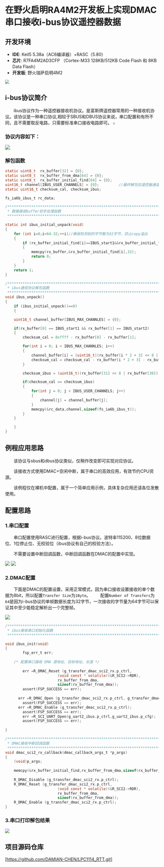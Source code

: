 # 在野火启明RA4M2开发板上实现DMAC串口接收i-bus协议遥控器数据

## 开发环境
- **IDE**: Keil5 5.38a（AC6编译器）+RASC（5.80）
- **芯片**: R7FA4M2AD3CFP （Cortex-M33  128KB/512KB Code Flash 和 8KB Data Flash）
- **开发板**: 野火瑞萨启明4M2 

<img src="figures/board.png"  style="zoom:80%;" />

## i-bus协议简介

&emsp;&emsp;ibus协议作为一种遥控器接收机协议。是富斯牌遥控器常用的一种接收机协议。该协议是一种串口协议,相较于SBUS和DBUS协议来说，串口配置和有所不同，且不需要取反电路，只需要标准串口接收电路即可。
<img src="figures/FS-IA6B.png"  style="zoom:40%;" />


### 协议内容如下：

<img src="figures/ibus.png"  style="zoom:100%;" />

### 解包函数
```C
static uint8_t  rx_buffer[32] = {0};
static uint8_t  rx_buffer_from_dma[64] = {0};
static uint8_t  rx_buffer_initial_find[64] = {0};
uint16_t channel[IBUS_USER_CHANNELS] = {0};         //最终解包后遥控器通道数据(此处用全局变量是为了debug使用监视点实时观察)
static uint16_t checksum_cal, checksum_ibus;

fs_ia6b_ibus_t rc_data;

/***********************************************************************************************************************
 * 数据接收buffer初步处理函数
 **********************************************************************************************************************/

static int ibus_initial_unpack(void)
{
    for (int i=0;i<64-32;++i)//确保检测到的字节数为32字节，防止copy溢出
    {
        if (rx_buffer_initial_find[i]==IBUS_start1&&rx_buffer_initial_find[i+1]==IBUS_start2)  //根据通信协议从buffer中找出数据帧
        {
            memcpy(rx_buffer,&rx_buffer_initial_find[i],32);
            return 0;
        }
    }
    return 1;
}

/***********************************************************************************************************************
 * ibus通信协议解包函数
 **********************************************************************************************************************/
void ibus_unpack()
{
    if (ibus_initial_unpack()==0)
    {

    uint16_t channel_buffer[IBUS_MAX_CHANNLES] = {0};

    if(rx_buffer[0] == IBUS_start1 && rx_buffer[1] == IBUS_start2)
    {
        checksum_cal = 0xffff - rx_buffer[0] - rx_buffer[1];

        for(int i = 0; i < IBUS_MAX_CHANNLES; i++)
        {
            channel_buffer[i] = (uint16_t)(rx_buffer[i * 2 + 3] << 8 | rx_buffer[i * 2 + 2]);
            checksum_cal = checksum_cal - rx_buffer[i * 2 + 3] - rx_buffer[i * 2 + 2];
        }

        checksum_ibus = (uint16_t)(rx_buffer[31] << 8 | rx_buffer[30]);

        if(checksum_cal == checksum_ibus)
        {
            for(int j = 0; j < IBUS_USER_CHANNELS; j++)
            {
                channel[j] = channel_buffer[j];
            }
            memcpy(&rc_data,channel,sizeof(fs_ia6b_ibus_t));
        }
    }

    }
}

```


## 例程应用思路

&emsp;&emsp;该协议与sbus和dbus协议类似，仅稍作改变即可实现对应协议。

&emsp;&emsp;该接收方式使用DMAC+空闲中断，属于串口的高效应用，有效节约CPU资源。

&emsp;&emsp;该例程仅在裸机中配置，属于一个简单应用示例，具体复杂应用还请各位发散使用。

## 配置思路

### 1.串口配置

&emsp;&emsp;串口配置使用RASC进行配置，根据i-bus协议。波特率115200、8位数据位、1位停止位、无校验位（ibus协议有自己的校验方法）。

&emsp;&emsp;不需要设置中断回调函数，中断回调函数在DMAC的配置中实现。

<img src="figures/uart_cfg1.png"  style="zoom:95%;" />

<img src="figures/uart_cfg2.png"  style="zoom:100%;" />

### 2.DMAC配置

&emsp;&emsp;下面是DMAC的配置设置，采用正常模式，因为串口接收设置接收的单个数据为8bit，所以配置`Transfer Size`为`1Byte`。
&emsp;&emsp;配置`Number of Transfers`为`64`是因为i-bus协议的单帧数据长度为32字节，一次接收的字节量为64字节可以保证其中至少能稳定解析出一个完整帧。

<img src="figures/dmac_cfg.png"  style="zoom:100%;" />


```C
/***********************************************************************************************************************
 * ibus接收串口初始化函数
 **********************************************************************************************************************/

void ibus_init(void)
{
		fsp_err_t err;
	
    /* 配置串口接收 DMA 源地址、目标地址、长度 */
	  
		err =R_DMAC_Reset (g_transfer_dmac_sci2_rx.p_ctrl,
                        (void const * volatile)(&R_SCI2->RDR),
                        rx_buffer_from_dma,
                        sizeof(rx_buffer_from_dma));
		assert(FSP_SUCCESS == err);
   
	  err =R_DMAC_Open (g_transfer_dmac_sci2_rx.p_ctrl, g_transfer_dmac_sci2_rx.p_cfg);
		assert(FSP_SUCCESS == err);
	  err =R_DMAC_Enable (g_transfer_dmac_sci2_rx.p_ctrl);
		assert(FSP_SUCCESS == err); 
		err =R_SCI_UART_Open(g_uart2_ibus.p_ctrl,g_uart2_ibus.p_cfg);
		assert(FSP_SUCCESS == err);
	  
}

/***********************************************************************************************************************
 * DMAC接收中断回调函数
 **********************************************************************************************************************/
void dmac_sci2_rx_callback(dmac_callback_args_t *p_args)
{
    (void)p_args;
	
    memcpy(&rx_buffer_initial_find,rx_buffer_from_dma,sizeof(rx_buffer_from_dma));  //复制接收buffer到数据处理buffer中
	 
    R_DMAC_Disable (g_transfer_dmac_sci2_rx.p_ctrl);                                //失能DMA
    R_DMAC_Reset (g_transfer_dmac_sci2_rx.p_ctrl,
                        (void const * volatile)(&R_SCI2->RDR),                      //重新配置DMA接收初始地址
                        rx_buffer_from_dma,
                        sizeof(rx_buffer_from_dma));
    R_DMAC_Enable (g_transfer_dmac_sci2_rx.p_ctrl);                                 //使能DMA
} 

```
### 3.串口打印解包结果


<img src="figures/recv_outcome.png"  style="zoom:90%;" />



## 项目源码仓库

  [https://github.com/DAMIAN-CHEN/LPC1114_RTT.git]
